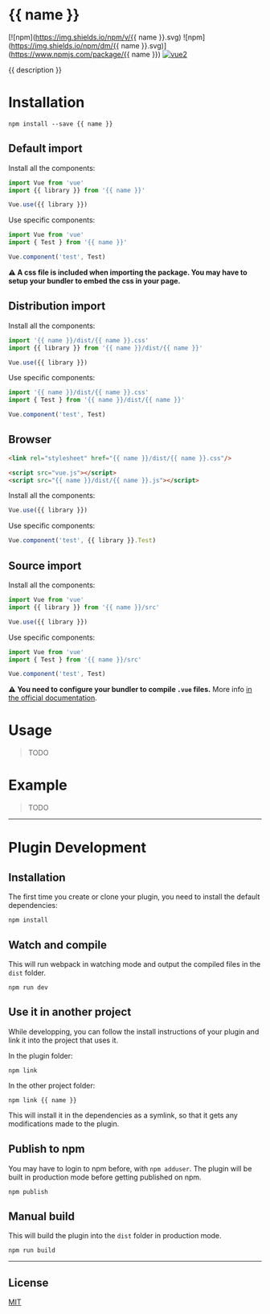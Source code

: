 # {{ name }}

[![npm](https://img.shields.io/npm/v/{{ name }}.svg) ![npm](https://img.shields.io/npm/dm/{{ name }}.svg)](https://www.npmjs.com/package/{{ name }})
[![vue2](https://img.shields.io/badge/vue-2.x-brightgreen.svg)](https://vuejs.org/)

{{ description }}

# Installation

```
npm install --save {{ name }}
```

## Default import

Install all the components:

```javascript
import Vue from 'vue'
import {{ library }} from '{{ name }}'

Vue.use({{ library }})
```

Use specific components:

```javascript
import Vue from 'vue'
import { Test } from '{{ name }}'

Vue.component('test', Test)
```

**⚠️ A css file is included when importing the package. You may have to setup your bundler to embed the css in your page.**

## Distribution import

Install all the components:

```javascript
import '{{ name }}/dist/{{ name }}.css'
import {{ library }} from '{{ name }}/dist/{{ name }}'

Vue.use({{ library }})
```

Use specific components:

```javascript
import '{{ name }}/dist/{{ name }}.css'
import { Test } from '{{ name }}/dist/{{ name }}'

Vue.component('test', Test)
```

## Browser

```html
<link rel="stylesheet" href="{{ name }}/dist/{{ name }}.css"/>

<script src="vue.js"></script>
<script src="{{ name }}/dist/{{ name }}.js"></script>
```

Install all the components:

```javascript
Vue.use({{ library }})
```

Use specific components:

```javascript
Vue.component('test', {{ library }}.Test)
```

## Source import

Install all the components:

```javascript
import Vue from 'vue'
import {{ library }} from '{{ name }}/src'

Vue.use({{ library }})
```

Use specific components:

```javascript
import Vue from 'vue'
import { Test } from '{{ name }}/src'

Vue.component('test', Test)
```

**⚠️ You need to configure your bundler to compile `.vue` files.** More info [in the official documentation](https://vuejs.org/v2/guide/single-file-components.html).

# Usage

> TODO

# Example

> TODO

---

# Plugin Development

## Installation

The first time you create or clone your plugin, you need to install the default dependencies:

```
npm install
```

## Watch and compile

This will run webpack in watching mode and output the compiled files in the `dist` folder.

```
npm run dev
```

## Use it in another project

While developping, you can follow the install instructions of your plugin and link it into the project that uses it.

In the plugin folder:

```
npm link
```

In the other project folder:

```
npm link {{ name }}
```

This will install it in the dependencies as a symlink, so that it gets any modifications made to the plugin.

## Publish to npm

You may have to login to npm before, with `npm adduser`. The plugin will be built in production mode before getting published on npm.

```
npm publish
```

## Manual build

This will build the plugin into the `dist` folder in production mode.

```
npm run build
```

---

## License

[MIT](http://opensource.org/licenses/MIT)
